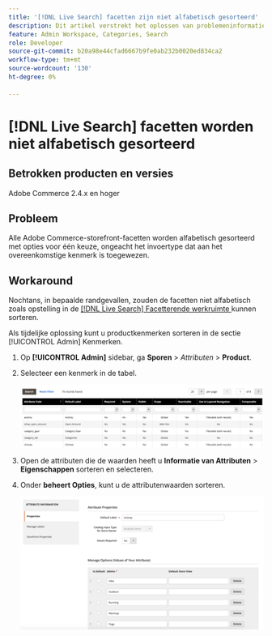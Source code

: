 ```yaml
---
title: '[!DNL Live Search] facetten zijn niet alfabetisch gesorteerd'
description: Dit artikel verstrekt het oplossen van problemeninformatie als de  [!DNL Live Search]  facetten niet alfabetisch gesorteerd zijn.
feature: Admin Workspace, Categories, Search
role: Developer
source-git-commit: b20a98e44cfad6667b9fe0ab232b0020ed834ca2
workflow-type: tm+mt
source-wordcount: '130'
ht-degree: 0%

---
```


# [!DNL Live Search] facetten worden niet alfabetisch gesorteerd

## Betrokken producten en versies

Adobe Commerce 2.4.x en hoger

## Probleem

Alle Adobe Commerce-storefront-facetten worden alfabetisch gesorteerd met opties voor één keuze, ongeacht het invoertype dat aan het overeenkomstige kenmerk is toegewezen.

## Workaround

Nochtans, in bepaalde randgevallen, zouden de facetten niet alfabetisch zoals opstelling in de [[!DNL Live Search]  Facetterende werkruimte ](https://experienceleague.adobe.com/en/docs/commerce-merchant-services/live-search/live-search-admin/facets/faceting-workspace) kunnen sorteren.

Als tijdelijke oplossing kunt u productkenmerken sorteren in de sectie [!UICONTROL Admin] Kenmerken.

1. Op **[!UICONTROL Admin]** sidebar, ga **Sporen** > *Attributen* > **Product**.
1. Selecteer een kenmerk in de tabel.

   ![ Lijst van Attributen ](assets/attribute-list.png)

1. Open de attributen die de waarden heeft u **Informatie van Attributen** > **Eigenschappen** sorteren en selecteren.
1. Onder **beheert Opties**, kunt u de attributenwaarden sorteren.

   ![ de attributen van de Soort ](assets/sort-attributes.png)
